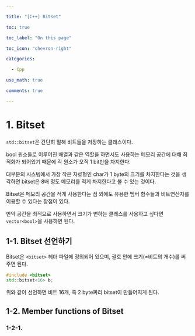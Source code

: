 ```yaml
---

title: "[C++] Bitset"

toc: true

toc_label: "On this page"

toc_icon: "chevron-right"

categories:

  - Cpp

use_math: true

comments: true

---
```


# 1. Bitset

`std::bitset`은 간단히 말해 비트들을 저장하는 클래스이다.

bool 원소들로 이루어진 배열과 같은 역할을 하면서도 사용하는 메모리 공간에 대해 최적화가 되어있기 때문에 각 원소가 오직 1 bit만을 차지한다.

대부분의 시스템에서 가장 작은 자료형인 char가 1 byte의 크기를 차지한다는 것을 생각하면 bitset은 8배 정도 메모리를 적게 차지한다고 볼 수 있는 것이다.

Bitset은 메모리 공간을 적게 사용한다는 점 외에도 유용한 멤버 함수들과 비트연산자를 이용할 수 있다는 장점이 있다.

만약 공간을 최적으로 사용하면서 크기가 변하는 클래스를 사용하고 싶다면 `vector<bool>`을 사용하면 된다.

## 1-1. Bitset 선언하기

Bitset은 `<bitset>` 헤더 파일에 정의되어 있으며, 괄호 안에 크기(=비트의 개수)를 써주면 된다.

```cpp
#include <bitset>
std::bitset<16> b;
```

위와 같이 선언하면 비트 16개, 즉 2 byte짜리 bitset이 만들어지게 된다.

## 1-2. Member functions of Bitset

### 1-2-1. 
